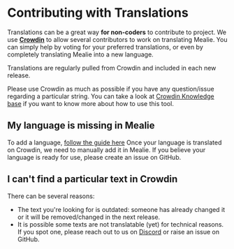 # Contributing with Translations
Translations can be a great way **for non-coders** to contribute to project.
We use **[Crowdin](https://crowdin.com/project/mealie)** to allow several contributors to work on translating Mealie.
You can simply help by voting for your preferred translations, or even by completely translating Mealie into a new language.

Translations are regularly pulled from Crowdin and included in each new release.

Please use Crowdin as much as possible if you have any question/issue regarding a particular string. You can take a look at [Crowdin Knowledge base](https://support.crowdin.com/for-volunteer-translators/) if you want to know more about how to use this tool.

## My language is missing in Mealie
To add a language, [follow the guide here](developers-guide/adding-language.md) 
Once your language is translated on Crowdin, we need to manually add it in Mealie. If you believe your language is ready for use, please create an issue on GitHub.

## I can't find a particular text in Crowdin
There can be several reasons:
- The text you're looking for is outdated: someone has already changed it or it will be removed/changed in the next release.
- It is possible some texts are not translatable (yet) for technical reasons. If you spot one, please reach out to us on [Discord](https://discord.gg/QuStdQGSGK) or raise an issue on GitHub.
